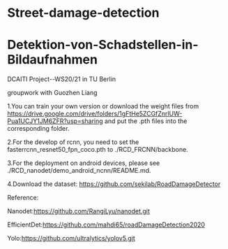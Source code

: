 # Street-damage-detection
# Detektion-von-Schadstellen-in-Bildaufnahmen

DCAITI Project--WS20/21 in TU Berlin

groupwork with Guozhen Liang

1.You can train your own version or download the weight files from https://drive.google.com/drive/folders/1gFtHe5ZCGfZnrlUW-Pua1UCJY1JM6ZFR?usp=sharing
and put the .pth files into the corresponding folder.

2.For the develop of rcnn, you need to set the fasterrcnn_resnet50_fpn_coco.pth to ./RCD_FRCNN/backbone.

3.For the deployment on android devices, please see ./RCD_nanodet/demo_android_ncnn/README.md.

4.Download the dataset: https://github.com/sekilab/RoadDamageDetector

Reference:

Nanodet:https://github.com/RangiLyu/nanodet.git

EfficientDet:https://github.com/mahdi65/roadDamageDetection2020

Yolo:https://github.com/ultralytics/yolov5.git
